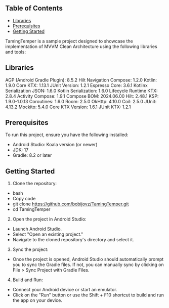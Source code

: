 ## Table of Contents
- [Libraries](#libraries)
- [Prerequisites](#prerequisites)
- [Getting Started](#getting-started)

TamingTemper is a sample project designed to showcase the implementation of MVVM Clean Architecture using the following libraries and tools:

## Libraries
AGP (Android Gradle Plugin): 8.5.2
Hilt Navigation Compose: 1.2.0
Kotlin: 1.9.0
Core KTX: 1.13.1
JUnit Version: 1.2.1
Espresso Core: 3.6.1
Kotlinx Serialization JSON: 1.6.0
Kotlin Serialization: 1.6.0
Lifecycle Runtime KTX: 2.8.4
Activity Compose: 1.9.1
Compose BOM: 2024.06.00
Hilt: 2.48.1
KSP: 1.9.0-1.0.13
Coroutines: 1.6.0
Room: 2.5.0
OkHttp: 4.10.0
Coil: 2.5.0
JUnit: 4.13.2
Mockito: 5.4.0
Core KTX Version: 1.6.1
JUnit KTX: 1.2.1

## Prerequisites
To run this project, ensure you have the following installed:
- Android Studio: Koala version (or newer)
- JDK: 17
- Gradle: 8.2 or later

## Getting Started
1. Clone the repository:
- bash
- Copy code
- git clone https://github.com/bobijovz/TamingTemper.git
- cd TamingTemper

2. Open the project in Android Studio:
- Launch Android Studio.
- Select "Open an existing project."
- Navigate to the cloned repository's directory and select it.

3. Sync the project:
- Once the project is opened, Android Studio should automatically prompt you to sync the Gradle files. If not, you can manually sync by clicking on File > Sync Project with Gradle Files.

4. Build and Run:
- Connect your Android device or start an emulator.
- Click on the "Run" button or use the Shift + F10 shortcut to build and run the app on your device.
